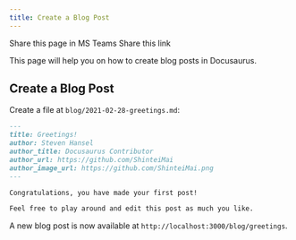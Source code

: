 ```yaml
---
title: Create a Blog Post
---
```


<script async defer src="https://teams.microsoft.com/share/launcher.js"></script>
Share this page in MS Teams <a  class="teams-share-button" data-href="https://sachipanda.github.io/docusaurusdemo/docs/create-a-blog-post">Share this link</a>

This page will help you on how to create blog posts in Docusaurus.

## Create a Blog Post

Create a file at `blog/2021-02-28-greetings.md`:

```md title="blog/2021-02-28-greetings.md"
---
title: Greetings!
author: Steven Hansel
author_title: Docusaurus Contributor
author_url: https://github.com/ShinteiMai
author_image_url: https://github.com/ShinteiMai.png
---

Congratulations, you have made your first post!

Feel free to play around and edit this post as much you like.
```

A new blog post is now available at `http://localhost:3000/blog/greetings`.
